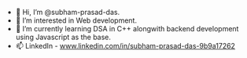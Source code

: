 - 👋 Hi, I’m @subham-prasad-das.
- 👀 I’m interested in Web development.
- 🌱 I’m currently learning DSA in C++ alongwith backend development using Javascript as the base.
- 📫 LinkedIn - www.linkedin.com/in/subham-prasad-das-9b9a17262

<!---
subham-prasad-das/subham-prasad-das is a ✨ special ✨ repository because its `README.md` (this file) appears on your GitHub profile.
You can click the Preview link to take a look at your changes.
--->
